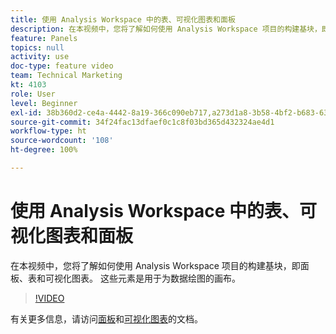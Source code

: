 ```yaml
---
title: 使用 Analysis Workspace 中的表、可视化图表和面板
description: 在本视频中，您将了解如何使用 Analysis Workspace 项目的构建基块，即面板、表和可视化图表。 这些元素是用于为数据绘图的画布。
feature: Panels
topics: null
activity: use
doc-type: feature video
team: Technical Marketing
kt: 4103
role: User
level: Beginner
exl-id: 38b360d2-ce4a-4442-8a19-366c090eb717,a273d1a8-3b58-4bf2-b683-638d26a1cc4e
source-git-commit: 34f24fac13dfaef0c1c8f03bd365d432324ae4d1
workflow-type: ht
source-wordcount: '108'
ht-degree: 100%

---
```


# 使用 Analysis Workspace 中的表、可视化图表和面板

在本视频中，您将了解如何使用 Analysis Workspace 项目的构建基块，即面板、表和可视化图表。 这些元素是用于为数据绘图的画布。

>[!VIDEO](https://video.tv.adobe.com/v/30369/?quality=12)

有关更多信息，请访问[面板](https://experienceleague.adobe.com/docs/analytics/analyze/analysis-workspace/panels/panels.html?lang=zh-Hans)和[可视化图表](https://experienceleague.adobe.com/docs/analytics/analyze/analysis-workspace/visualizations/freeform-analysis-visualizations.html?lang=zh-Hans)的文档。
